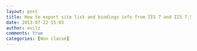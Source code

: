 ```yaml
---
layout: post
title: How to export site list and bindings info from IIS 7 and IIS 7.5 to a TXT file
date: 2013-07-22 15:03
author: evilz
comments: true
categories: [Non classé]
---
```


